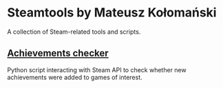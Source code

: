 # Steamtools by Mateusz Kołomański
A collection of Steam-related tools and scripts.

## [Achievements checker](/Achievements_checker)
Python script interacting with Steam API to check whether new achievements were added to games of interest.